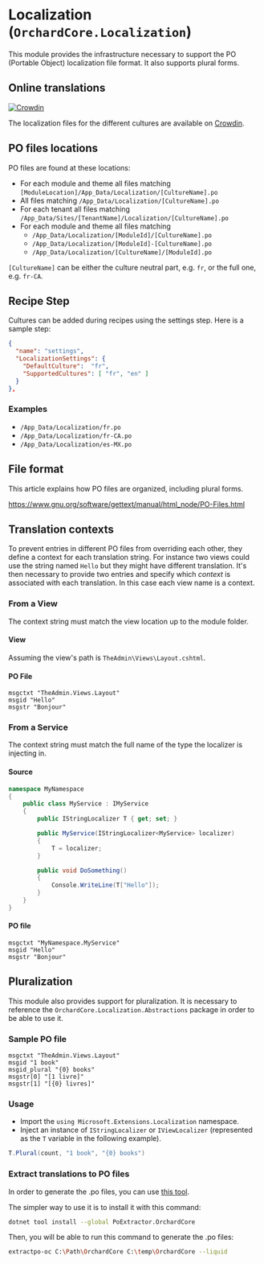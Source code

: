 # Localization (`OrchardCore.Localization`)

This module provides the infrastructure necessary to support the PO (Portable Object) localization file format.
It also supports plural forms.

## Online translations

[![Crowdin](https://d322cqt584bo4o.cloudfront.net/orchard-core/localized.svg)](https://crowdin.com/project/orchard-core)

The localization files for the different cultures are available on [Crowdin](https://crowdin.com/project/orchard-core).

## PO files locations

PO files are found at these locations:

- For each module and theme all files matching `[ModuleLocation]/App_Data/Localization/[CultureName].po`
- All files matching `/App_Data/Localization/[CultureName].po`
- For each tenant all files matching `/App_Data/Sites/[TenantName]/Localization/[CultureName].po`
- For each module and theme all files matching  
    - `/App_Data/Localization/[ModuleId]/[CultureName].po`
    - `/App_Data/Localization/[ModuleId]-[CultureName].po`
    - `/App_Data/Localization/[CultureName]/[ModuleId].po`

`[CultureName]` can be either the culture neutral part, e.g. `fr`, or the full one, e.g. `fr-CA`.

## Recipe Step
Cultures can be added during recipes using the settings step. Here is a sample step:

``` json
{
  "name": "settings",
  "LocalizationSettings": {
    "DefaultCulture":  "fr",
    "SupportedCultures": [ "fr", "en" ]
  }
},
```

### Examples

- `/App_Data/Localization/fr.po`
- `/App_Data/Localization/fr-CA.po`
- `/App_Data/Localization/es-MX.po`

## File format

This article explains how PO files are organized, including plural forms.

<https://www.gnu.org/software/gettext/manual/html_node/PO-Files.html>

## Translation contexts

To prevent entries in different PO files from overriding each other, they define a context for each translation string.
For instance two views could use the string named `Hello` but they might have different translation. It's then necessary to
provide two entries and specify which _context_ is associated with each translation. In this case each view name is a context.

### From a View

The context string must match the view location up to the module folder.

#### View

Assuming the view's path is `TheAdmin\Views\Layout.cshtml`.

#### PO File

```
msgctxt "TheAdmin.Views.Layout"
msgid "Hello"
msgstr "Bonjour"
```

### From a Service

The context string must match the full name of the type the localizer is injecting in.

#### Source

``` cs
namespace MyNamespace
{
    public class MyService : IMyService
    {
        public IStringLocalizer T { get; set; }

        public MyService(IStringLocalizer<MyService> localizer)
        {
            T = localizer;
        }

        public void DoSomething()
        {
            Console.WriteLine(T["Hello"]);
        }
    }
}
```

#### PO file

```
msgctxt "MyNamespace.MyService"
msgid "Hello"
msgstr "Bonjour"
```

## Pluralization

This module also provides support for pluralization.
It is necessary to reference the `OrchardCore.Localization.Abstractions` package in order to be able to use it.

### Sample PO file

```
msgctxt "TheAdmin.Views.Layout"
msgid "1 book"
msgid_plural "{0} books"
msgstr[0] "[1 livre]"
msgstr[1] "[{0} livres]"
```

### Usage

- Import the `using Microsoft.Extensions.Localization` namespace.
- Inject an instance of `IStringLocalizer` or `IViewLocalizer` (represented as the `T` variable in the following example).

``` cs
T.Plural(count, "1 book", "{0} books")
```

### Extract translations to PO files

In order to generate the .po files, you can use [this tool](https://github.com/lukaskabrt/PoExtractor).

The simpler way to use it is to install it with this command:

``` bash
dotnet tool install --global PoExtractor.OrchardCore
```

Then, you will be able to run this command to generate the .po files:

``` bash
extractpo-oc C:\Path\OrchardCore C:\temp\OrchardCore --liquid
```

